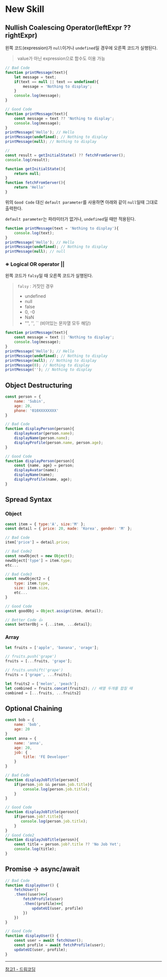 # New Skill

## Nullish Coalescing Operator(leftExpr ?? rightExpr)

왼쪽 코드(expression)가 `null`이거나 `undefined`일 경우에 오른쪽 코드가 실행된다.

> value가 아닌 expression으로 함수도 이용 가능

```js
// Bad Code
function printMessage(text){
    let message = text;
    if(text == null || text == undefined){
        message = 'Nothing to display';
    }
    console.log(message);
}

// Good Code
function printMessage(text){
    const message = text ?? 'Nothing to display';
    console.log(message);
}
printMessage('Hello'); // Hello
printMessage(undefined); // Nothing to display
printMessage(null); // Nothing to display

// 
const result = getInitialState() ?? fetchFromServer();
console.log(result);

function getInitialState(){
    return null;
}
function fetchFromServer(){
    return 'Hello'
}
```



위의 `Good Code` 대신 `default parameter`를 사용하면 아래와 같이 `null`일때 그대로 출력한다.

`default parameter`는 파라미터가 없거나, `undefined`일 때만 적용된다.

```js
function printMessage(text = 'Nothing to display'){
    console.log(text);
}
printMessage('Hello'); // Hello
printMessage(undefined); // Nothing to display
printMessage(null); // null
```



### ※ Logical OR operator ||

왼쪽 코드가 `falsy`일 때 오른쪽 코드가 실행된다.

> `falsy` : 거짓인 경우
>
> - undefined
> - null
> - false
> - 0, -0
> - NaN
> - "", '', `` (비어있는 문자열 모두 해당)

```js
function printMessage(text){
    const message = text || 'Nothing to display';
    console.log(message);
}
printMessage('Hello'); // Hello
printMessage(undefined); // Nothing to display
printMessage(null); // Nothing to display
printMessage(0); // Nothing to display
printMessage(''); // Nothing to display
```



## Object Destructuring

```js
const person = {
    name: 'Subin',
    age: 20,
    phone: '010XXXXXXXX'
}

// Bad Code
function displayPerson(person){
    displayAvatar(person.name);
    displayName(person.name);
    displayProfile(person.name, person.age);
}

// Good Code
function displayPerson(person){
	const {name, age} = person;
    displayAvatar(name);
    displayName(name);
    displayProfile(name, age);
}
```



## Spread Syntax 

### Object

```js
const item = { type:'A', size:'M' };
const detail = { price: 20, made: 'Korea', gender: 'M' };

// Bad Code
item['price'] = detail.price;

// Bad Code2
const newObject = new Object();
newObject['type'] = item.type;
etc...

// Bad Code3
const newObject2 = {
    type: item.type,
    size: item.size,
    etc...
}

// Good Code
const goodObj = Object.assign(item, detail);

// Better Code 👍
const betterObj = {...item, ...detail};
```



### Array

```js
let fruits = ['apple', 'banana', 'orage'];

// fruits.push('grape')
fruits = [...fruits, 'grape'];

// fruits.unshift('grape')
fruits = ['grape', ...fruits];

let fruits2 = ['melon', 'peach'];
let combined = fruits.concat(fruits2); // 배열 두개를 합칠 때
combined = [...fruits, ...fruits2]
```



## Optional Chaining

```js
const bob = {
    name: 'bob',
    age: 20
}
const anna = {
    name: 'anna',
    age: 20,
    job: {
        title: 'FE Developer'
    }
}

// Bad Code
function displayJobTitle(person){
    if(person.job && person.job.title){
        console.log(person.job.title);
    }
}

// Good Code
function displayJobTitle(perosn){
    if(person.job?.title){
       console.log(person.job.title);
    }
}
// Good Code2
function displayJobTitle(perosn){
  	const title = person.job?.title ?? 'No Job Yet';
    console.log(title);
}
```



## Promise → async/await

```js
// Bad Code
function displayUser() {
    fetchUser()
    .then((user)=>{
        fetchProfile(user)
        .then((profile)=>{
            updateUI(user, profile)
        })
    })
}

// Good Code
function displayUser() {
    const user = await fetchUser();
    const profile = await fetchProfile(user);
    updateUI(user, profile);
}
```





---

[참고1 - 드림코딩](https://www.youtube.com/watch?v=BUAhpB3FmS4)
